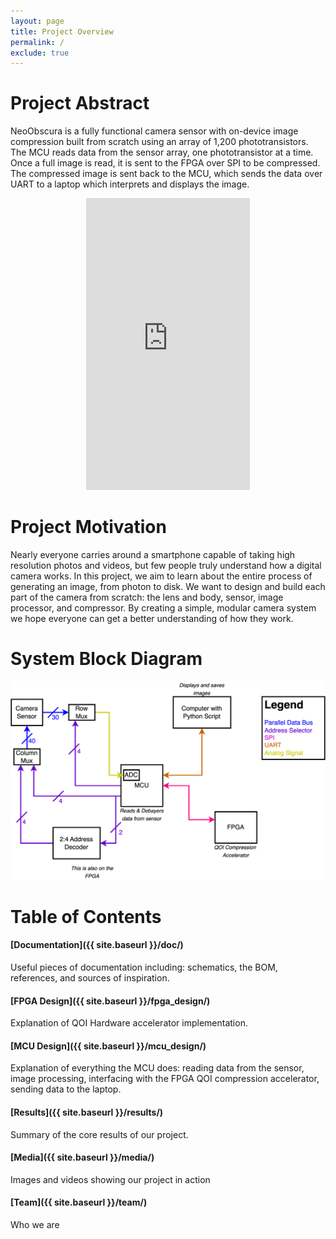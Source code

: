 ```yaml
---
layout: page
title: Project Overview
permalink: /
exclude: true
---
```


# Project Abstract

NeoObscura is a fully functional camera sensor with on-device image compression built from scratch using an array of 1,200 phototransistors. The MCU reads data from the sensor array, one phototransistor at a time. Once a full image is read, it is sent to the FPGA over SPI to be compressed. The compressed image is sent back to the MCU, which sends the data over UART to a laptop which interprets and displays the image.

<p align="center">
    <iframe width="262" height="467" src="https://www.youtube.com/embed/lJYW2ZMiyLE" title="NeoObscura: A completely from scratch image sensor with QOI Compression" frameborder="0" allow="accelerometer; autoplay; clipboard-write; encrypted-media; gyroscope; picture-in-picture; web-share" allowfullscreen></iframe>
</p>

# Project Motivation
Nearly everyone carries around a smartphone capable of taking high resolution photos and videos, but few people truly understand how a digital camera works. In this project, we aim to learn about the entire process of generating an image, from photon to disk. We want to design and build each part of the camera from scratch: the lens and body, sensor, image processor, and compressor. By creating a simple, modular camera system we hope everyone can get a better understanding of how they work.

# System Block Diagram
![Schematic of system 2](./assets/diagrams/system.png)

# Table of Contents
#### [Documentation]({{ site.baseurl }}/doc/)

Useful pieces of documentation including: schematics, the BOM, references, and sources of inspiration.

#### [FPGA Design]({{ site.baseurl }}/fpga_design/)

Explanation of QOI Hardware accelerator implementation.

#### [MCU Design]({{ site.baseurl }}/mcu_design/)

Explanation of everything the MCU does: reading data from the sensor, image processing, interfacing with the FPGA QOI compression accelerator, sending data to the laptop.

#### [Results]({{ site.baseurl }}/results/)

Summary of the core results of our project.

#### [Media]({{ site.baseurl }}/media/)

Images and videos showing our project in action

#### [Team]({{ site.baseurl }}/team/)

Who we are


